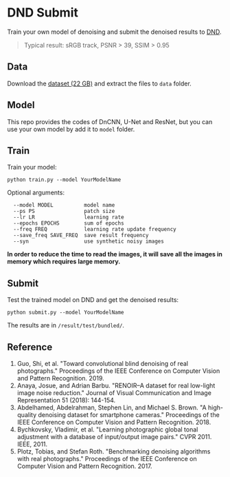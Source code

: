 # DND Submit

Train your own model of denoising and submit the denoised results to [DND](https://noise.visinf.tu-darmstadt.de/).

> Typical result: sRGB track, PSNR > 39, SSIM > 0.95

## Data

Download the [dataset (22 GB)]() and extract the files to `data` folder.

## Model

This repo provides the codes of DnCNN, U-Net and ResNet, but you can use your own model by add it to `model` folder.

## Train

Train your model:

```
python train.py --model YourModelName
```

Optional arguments:

```
  --model MODEL          model name
  --ps PS                patch size
  --lr LR                learning rate
  --epochs EPOCHS        sum of epochs
  --freq FREQ            learning rate update frequency
  --save_freq SAVE_FREQ  save result frequency
  --syn                  use synthetic noisy images
```

**In order to reduce the time to read the images, it will save all the images in memory which requires large memory.**

## Submit

Test the trained model on DND and get the denoised results:

```
python submit.py --model YourModelName
```

The results are in `/result/test/bundled/`.

## Reference

1. Guo, Shi, et al. "Toward convolutional blind denoising of real photographs." Proceedings of the IEEE Conference on Computer Vision and Pattern Recognition. 2019.
2. Anaya, Josue, and Adrian Barbu. "RENOIR–A dataset for real low-light image noise reduction." Journal of Visual Communication and Image Representation 51 (2018): 144-154.
3. Abdelhamed, Abdelrahman, Stephen Lin, and Michael S. Brown. "A high-quality denoising dataset for smartphone cameras." Proceedings of the IEEE Conference on Computer Vision and Pattern Recognition. 2018.
4. Bychkovsky, Vladimir, et al. "Learning photographic global tonal adjustment with a database of input/output image pairs." CVPR 2011. IEEE, 2011.
5. Plotz, Tobias, and Stefan Roth. "Benchmarking denoising algorithms with real photographs." Proceedings of the IEEE Conference on Computer Vision and Pattern Recognition. 2017.

